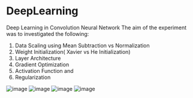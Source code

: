 # DeepLearning
Deep Learning in Convolution Neural Network
The aim of the experiment was to investigated the following:
1. Data Scaling using Mean Subtraction vs Normalization
2. Weight Initialization( Xavier vs He Initialization)
3. Layer Architecture
4. Gradient Optimization
5. Activation Function and
6. Regularization

![image](https://user-images.githubusercontent.com/59761560/113298739-19c8b380-9337-11eb-8c0e-495760d8044e.png)
![image](https://user-images.githubusercontent.com/59761560/113298875-3d8bf980-9337-11eb-8e20-fc9481e884fd.png)
![image](https://user-images.githubusercontent.com/59761560/113298906-47adf800-9337-11eb-86bf-8e75df80e9be.png)
![image](https://user-images.githubusercontent.com/59761560/113298962-54cae700-9337-11eb-886d-9f26de2bbe12.png)
